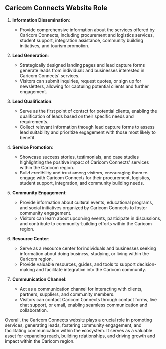 ## Caricom Connects Website Role

1. **Information Dissemination**:
   - Provide comprehensive information about the services offered by Caricom Connects, including procurement and logistics services, student support, integration assistance, community building initiatives, and tourism promotion.

2. **Lead Generation**:
   - Strategically designed landing pages and lead capture forms generate leads from individuals and businesses interested in Caricom Connects' services.
   - Visitors can submit inquiries, request quotes, or sign up for newsletters, allowing for capturing potential clients and further engagement.

3. **Lead Qualification**:
   - Serve as the first point of contact for potential clients, enabling the qualification of leads based on their specific needs and requirements.
   - Collect relevant information through lead capture forms to assess lead suitability and prioritize engagement with those most likely to benefit.

4. **Service Promotion**:
   - Showcase success stories, testimonials, and case studies highlighting the positive impact of Caricom Connects' services within the Caricom region.
   - Build credibility and trust among visitors, encouraging them to engage with Caricom Connects for their procurement, logistics, student support, integration, and community building needs.

5. **Community Engagement**:
   - Provide information about cultural events, educational programs, and social initiatives organized by Caricom Connects to foster community engagement.
   - Visitors can learn about upcoming events, participate in discussions, and contribute to community-building efforts within the Caricom region.

6. **Resource Center**:
   - Serve as a resource center for individuals and businesses seeking information about doing business, studying, or living within the Caricom region.
   - Provide valuable resources, guides, and tools to support decision-making and facilitate integration into the Caricom community.

7. **Communication Channel**:
   - Act as a communication channel for interacting with clients, partners, suppliers, and community members.
   - Visitors can contact Caricom Connects through contact forms, live chat support, or email, enabling seamless communication and collaboration.

Overall, the Caricom Connects website plays a crucial role in promoting services, generating leads, fostering community engagement, and facilitating communication within the ecosystem. It serves as a valuable asset for expanding reach, building relationships, and driving growth and impact within the Caricom region.
